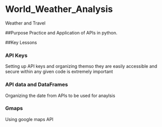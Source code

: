 # World_Weather_Analysis
Weather and Travel

##Purpose
Practice and Application of APIs in python. 

##Key Lessons

### API Keys
Setting up API keys and organizing themso they are easily accessible and secure within any given code is extremely important   

### API data and DataFrames
Organizing the date from APIs to be used for anaylsis

### Gmaps
Using google maps API


